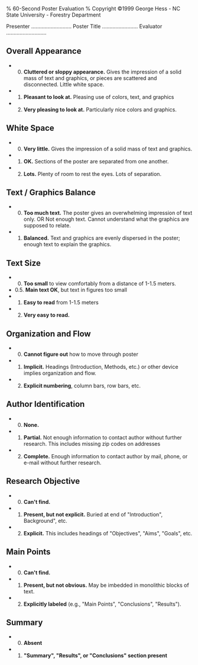 % 60-Second Poster Evaluation
% Copyright ©1999 George Hess - NC State University - Forestry Department

Presenter ...........................
Poster Title ........................
Evaluator ...........................

## Overall Appearance
* 0. **Cluttered or sloppy appearance.** Gives the impression of a solid mass of text and graphics, or pieces are scattered and disconnected. Little white space.
* 1. **Pleasant to look at.** Pleasing use of colors, text, and graphics
* 2. **Very pleasing to look at.** Particularly nice colors and graphics.

## White Space
* 0. **Very little.** Gives the impression of a solid mass of text and graphics.
* 1. **OK.** Sections of the poster are separated from one another.
* 2. **Lots.** Plenty of room to rest the eyes. Lots of separation.

## Text / Graphics Balance
* 0. **Too much text.** The poster gives an overwhelming impression of text only. OR Not enough text.
Cannot understand what the graphics are supposed to relate.
* 1. **Balanced.** Text and graphics are evenly dispersed in the poster; enough text to explain the graphics.

## Text Size
* 0. **Too small** to view comfortably from a distance of 1-1.5 meters.
* 0.5. **Main text OK**, but text in figures too small
* 1. **Easy to read** from 1-1.5 meters
* 2. **Very easy to read.**

## Organization and Flow
* 0. **Cannot figure out** how to move through poster
* 1. **Implicit.** Headings (Introduction, Methods, etc.) or other device implies organization and flow.
* 2. **Explicit numbering**, column bars, row bars, etc.

## Author Identification
* 0. **None.**
* 1. **Partial.** Not enough information to contact author without further research. This includes missing zip codes on addresses
* 2. **Complete.** Enough information to contact author by mail, phone, or e-mail without further research.

## Research Objective
* 0. **Can't find.**
* 1. **Present, but not explicit.** Buried at end of "Introduction", Background", etc.
* 2. **Explicit.** This includes headings of "Objectives", "Aims", "Goals", etc.

## Main Points
* 0. **Can't find.**
* 1. **Present, but not obvious.** May be imbedded in monolithic blocks of text.
* 2. **Explicitly labeled** (e.g., "Main Points", "Conclusions", "Results").

## Summary
* 0. **Absent**
* 1. **"Summary", "Results", or "Conclusions" section present**
